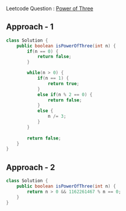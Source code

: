 Leetcode Question : [Power of Three](https://leetcode.com/problems/power-of-three/)

## Approach - 1
```java
class Solution {
    public boolean isPowerOfThree(int n) {
        if(n == 0) {
            return false;
        }

        while(n > 0) {
            if(n == 1) {
                return true;
            }
            else if(n % 2 == 0) {
                return false;
            }
            else {
                n /= 3;
            }
        }
        
        return false;
    }
}
```

## Approach - 2
```java
class Solution {
    public boolean isPowerOfThree(int n) {
        return n > 0 && 1162261467 % n == 0; 
    }
}
```
